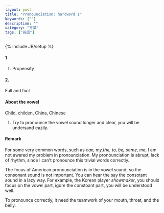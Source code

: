 ```yaml
---
layout: post
title: "Pronounciation: hardword I"
keywords: [""]
description: ""
category: "言葉"
tags: ["英語"]
---
```

{% include JB/setup %}

#### 1
1. Propensity
#### 2. 
Full and fool



#### About the vowel
Child, childen, China, Chinese
1. Try to pronounce the vowel sound longer and clear, you will be undersand
   eazily.




#### Remark
For some very common words, such as *can, my,the, to, be, some, me*, I am not awared
my problem in pronounciation. My pronounciation is abrupt, lack of rhythm, since
I can't pronounce this trivial words correctly.

The focus of American pronounciation is in the vowel sound, so the consonant
sound is not important. You can hear the say the consotant sound in a lazy way.
For example, the Korean player *showmaker*, you should focus on the vowel part,
igore the constoant part, you will be understood well.

To pronounce correctly, it need the teamwork of your mouth, throat, and the
belly.





